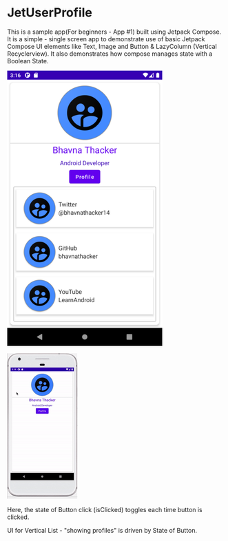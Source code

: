 # JetUserProfile
This is a sample app(For beginners - App #1) built using Jetpack Compose. It is a simple - single screen app to demonstrate use of basic Jetpack Compose UI elements like Text, Image and Button & LazyColumn (Vertical Recyclerview). It also demonstrates how compose manages state with a Boolean State. 


 ![Alt text](https://github.com/bhavnathacker/JetUserProfile/blob/master/img_userprofile2.png)

 ![Alt text](https://github.com/bhavnathacker/JetUserProfile/blob/master/image.gif)
 
 Here, the state of Button click (isClicked) toggles each time button is clicked. 
 
 UI for Vertical List - "showing profiles" is driven by State of Button. 
